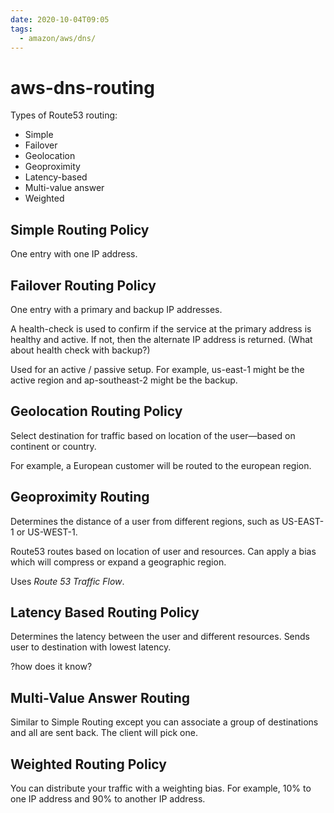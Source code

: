 ```yaml
---
date: 2020-10-04T09:05
tags:
  - amazon/aws/dns/
---
```


# aws-dns-routing

Types of Route53 routing:
* Simple 
* Failover
* Geolocation
* Geoproximity 
* Latency-based
* Multi-value answer
* Weighted


## Simple Routing Policy

One entry with one IP address.

## Failover Routing Policy

One entry with a primary and backup IP addresses.

A health-check is used to confirm if the service at the primary address is healthy and active. If not, then the alternate IP address is returned. 
(What about health check with backup?)

Used for an active / passive setup. For example,
us-east-1 might be the active region and ap-southeast-2 might be the backup.

## Geolocation Routing Policy

Select destination for traffic based on location of the user—based on continent or country.

For example, a European customer will be routed to the european region.

## Geoproximity Routing

Determines the distance of a user from different regions, such
as US-EAST-1 or US-WEST-1.

Route53 routes based on location of user and resources.
Can apply a bias which will compress or expand a geographic region.

Uses *Route 53 Traffic Flow*.

## Latency Based Routing Policy

Determines the latency between the user and different resources.
Sends user to destination with lowest latency.

?how does it know?



## Multi-Value Answer Routing

Similar to Simple Routing except you can associate a group of destinations and all are sent back. 
The client will pick one.


## Weighted Routing Policy

You can distribute your traffic with a weighting bias. For example, 10% to one IP address and 90% to another IP address.




